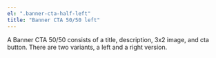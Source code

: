 ```yaml
---
el: ".banner-cta-half-left"
title: "Banner CTA 50/50 left"
---
```

A Banner CTA 50/50 consists of a title, description, 3x2 image, and cta button. There are two variants, a left and a right version.
